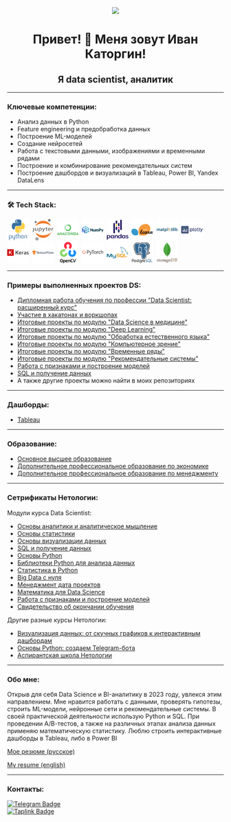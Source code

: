 <div id="header" align="center">
  <img src="https://media4.giphy.com/media/v1.Y2lkPTc5MGI3NjExd3FzdjltZ2V4ZjVmZTEycmpzcThicmQ1bGN5ZDl6N3Z1YnBodTU5dyZlcD12MV9pbnRlcm5hbF9naWZfYnlfaWQmY3Q9cw/S8TzUKzRPjepzJx37U/giphy.gif" width="200"/>

  # Привет! 👋 Меня зовут Иван Каторгин!
  ## Я data scientist, аналитик
</div>

---
### Ключевые компетенции:
- Анализ данных в Python
- Feature engineering и предобработка данных
-	Построение ML-моделей	
-	Создание нейросетей
-	Работа с текстовыми данными, изображениями и временными рядами
-	Построение и комбинирование рекомендательных систем
-	Построение дашбордов и визуализаций в Tableau, Power BI, Yandex DataLens

---
### :hammer_and_wrench: Tech Stack:
<div>
  <img src="https://github.com/devicons/devicon/blob/master/icons/python/python-original-wordmark.svg" title="Python" alt="Python" width="50" height="50"/>&nbsp;
  <img src="https://github.com/devicons/devicon/blob/master/icons/jupyter/jupyter-original-wordmark.svg" title="Jupyter" alt="Jupyter" width="50" height="50"/>&nbsp;
  <img src="https://github.com/devicons/devicon/blob/master/icons/anaconda/anaconda-original-wordmark.svg" title="Anaconda" alt="Anaconda" width="50" height="50"/>&nbsp;
  <img src="https://github.com/devicons/devicon/blob/master/icons/numpy/numpy-original-wordmark.svg" title="Numpy" alt="Numpy" width="50" height="50"/>&nbsp;
  <img src="https://github.com/devicons/devicon/blob/master/icons/pandas/pandas-original-wordmark.svg" title="Pandas" alt="Pandas" width="50" height="50"/>&nbsp;
  <img src="https://github.com/devicons/devicon/blob/master/icons/scikitlearn/scikitlearn-original.svg" title="Scikitlearn" alt="Scikitlearn" width="50" height="50"/>&nbsp;
  <img src="https://github.com/devicons/devicon/blob/master/icons/matplotlib/matplotlib-original-wordmark.svg" title="Matplotlib" alt="Matplotlib" width="50" height="50"/>&nbsp;
  <img src="https://github.com/devicons/devicon/blob/master/icons/plotly/plotly-original-wordmark.svg" title="Plotly" alt="Plotly" width="50" height="50"/>&nbsp;
  <img src="https://github.com/devicons/devicon/blob/master/icons/keras/keras-original-wordmark.svg" title="Keras" alt="Keras" width="50" height="50"/>&nbsp;
  <img src="https://github.com/devicons/devicon/blob/master/icons/tensorflow/tensorflow-original-wordmark.svg" title="Tensorflow" alt="Tensorflow" width="50" height="50"/>&nbsp;
  <img src="https://github.com/devicons/devicon/blob/master/icons/opencv/opencv-original-wordmark.svg"  title="OpenCV" alt="OpenCV" width="50" height="50"/>&nbsp;
  <img src="https://github.com/devicons/devicon/blob/master/icons/pytorch/pytorch-original-wordmark.svg" title="Mongodb" alt="Mongodb" width="50" height="50"/>&nbsp;
  <img src="https://github.com/devicons/devicon/blob/master/icons/mysql/mysql-original-wordmark.svg" title="MySQL"  alt="MySQL" width="50" height="50"/>&nbsp;
  <img src="https://github.com/devicons/devicon/blob/master/icons/postgresql/postgresql-original-wordmark.svg" title="PostgreSQL" alt="PostgreSQL" width="50" height="50"/>&nbsp;
  <img src="https://github.com/devicons/devicon/blob/master/icons/mongodb/mongodb-original-wordmark.svg" title="Mongodb" alt="Mongodb" width="50" height="50"/>&nbsp;
  </div>

---
### Примеры выполненных проектов DS:
- [Дипломная работа обучения по профессии "Data Scientist: расширенный курс"](https://github.com/IvanKatorgin/Diplom)
- [Участие в хакатонах и воркшопах](https://github.com/IvanKatorgin/Workshops-and-hackathons)
- [Итоговые проекты по модулю "Data Science в медицине"](https://github.com/IvanKatorgin/DS-in-medicine)
- [Итоговые проекты по модулю "Deep Learning"](https://github.com/IvanKatorgin/Deep-Learning)
- [Итоговые проекты по модулю "Обработка естественного языка"](https://github.com/IvanKatorgin/NLP)
- [Итоговые проекты по модулю "Компьютерное зрение"](https://github.com/IvanKatorgin/Computer-vision)
- [Итоговые проекты по модулю "Временные ряды"](https://github.com/IvanKatorgin/Time-series)
- [Итоговые проекты по модулю "Рекомендательные системы"](https://github.com/IvanKatorgin/Recommender-systems)
- [Работа с признаками и построение моделей](https://github.com/IvanKatorgin/Feature-Engineering)
- [SQL и получение данных](https://github.com/IvanKatorgin/SQL)
- А также другие проекты можно найти в моих репозиториях

---
### Дашборды:
- [Tableau](https://public.tableau.com/app/profile/ivan.katorgin/vizzes)

---
### Образование:
- [Основное высшее образование](https://github.com/IvanKatorgin/IvanKatorgin/blob/main/Диплом%20РГУ%20нефти%20и%20газа.pdf)
- [Дополнительное профессиональное образование по экономике](https://github.com/IvanKatorgin/IvanKatorgin/blob/main/Диплом%20ИПРКПТЭК.pdf)
- [Дополнительное профессиональное образование по менеджменту](https://github.com/IvanKatorgin/IvanKatorgin/blob/main/Диплом%20ЛИНК-а.pdf)

---
### Сетрификаты Нетологии:
Модули курса Data Scientist:
- [Основы аналитики и аналитическое мышление](https://github.com/IvanKatorgin/IvanKatorgin/blob/main/1.%20Основы%20аналитики%20и%20аналитическое%20мышление.pdf)
- [Основы статистики](https://github.com/IvanKatorgin/IvanKatorgin/blob/main/2.%20Основы%20статистики.pdf)
- [Основы визуализации данных](https://github.com/IvanKatorgin/IvanKatorgin/blob/main/3.%20DataVizArt%20-%20Основы%20визуализации%20данных.pdf)
- [SQL и получение данных](https://github.com/IvanKatorgin/IvanKatorgin/blob/main/4.%20SQL%20и%20получение%20данных.pdf)
- [Основы Python](https://github.com/IvanKatorgin/IvanKatorgin/blob/main/5.%20Основы%20Python.pdf)
- [Библиотеки Python для анализа данных](https://github.com/IvanKatorgin/IvanKatorgin/blob/main/6.%20Библиотеки%20Python%20для%20анализа%20данных.pdf)
- [Статистика в Python](https://github.com/IvanKatorgin/IvanKatorgin/blob/main/7.%20Статистика%20в%20Python.pdf)
- [Big Data с нуля](https://github.com/IvanKatorgin/IvanKatorgin/blob/main/8.%20Big%20Data%20с%20нуля.pdf)
- [Менеджмент дата проектов](https://github.com/IvanKatorgin/IvanKatorgin/blob/main/9.%20Менеджмент%20дата-проектов.pdf)
- [Математика для Data Science](https://github.com/IvanKatorgin/IvanKatorgin/blob/main/10.%20Математика%20для%20DS.pdf)
- [Работа с признаками и построение моделей](https://github.com/IvanKatorgin/IvanKatorgin/blob/main/11.%20Работа%20с%20признаками%20и%20построение%20моделей.pdf)
- [Свидетельство об окончании обучения](https://github.com/IvanKatorgin/IvanKatorgin/blob/main/12.%20Свидетельство%20об%20окончании%20обучения.pdf)

Другие разные курсы Нетологии:
- [Визуализация данных: от скучных графиков к интерактивным дашбордам](https://github.com/IvanKatorgin/IvanKatorgin/blob/main/Визуализация%20данных%20-%20от%20скучных%20графиков%20к%20интерактивным%20дашбордам.pdf)
- [Основы Python: создаем Telegram-бота](https://github.com/IvanKatorgin/IvanKatorgin/blob/main/Основы%20Python%20-%20создаем%20телеграм-бота.pdf)
- [Аспирантская школа Нетологии](https://github.com/IvanKatorgin/IvanKatorgin/blob/main/Аспирантская%20школа.pdf)

---
### Обо мне:
Открыв для себя Data Science и BI-аналитику в 2023 году, увлекся этим направлением.
Мне нравится работать с данными, проверять гипотезы, строить ML-модели, нейронные сети и рекомендательные системы. В своей практической деятельности использую Python и SQL. При проведении А/В-тестов, а также на различных этапах анализа данных применяю математическую статистику. Люблю строить интерактивные дашборды в Tableau, либо в Power BI

[Мое резюме (русское)](https://github.com/IvanKatorgin/IvanKatorgin/blob/main/Резюме%20Иван%20Каторгин_Data%20scientist_основное.pdf)

[My resume (english)](https://github.com/IvanKatorgin/IvanKatorgin/blob/main/Resume%20Ivan%20Katorgin_Data%20scientist_main.pdf)

---
### Контакты:
<div>
  <div>
    <a href="https://t.me/IvanKatorgin">
      <img src="https://img.shields.io/badge/Telegram-blue?style=for-the-badge&logo=Telegram&logoColor=white" width="200" height="50" alt="Telegram Badge"/>
  <div>

  <div>
    <a href="https://taplink.cc/ivankatorgin">
      <img src="https://img.shields.io/badge/Taplink-black?style=for-the-badge&logo=Taplink&logoColor=white" width="200" height="50" alt="Taplink Badge"/>
  <div>
<div>
